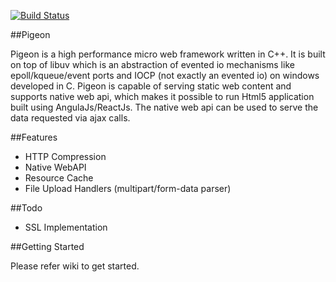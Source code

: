 [![Build Status](https://travis-ci.org/kamlesh-bambarde/pigeon.svg?branch=master)](https://travis-ci.org/kamlesh-bambarde/pigeon)

##Pigeon

Pigeon is a high performance micro web framework written in C++. It is built on top of libuv which is an abstraction of evented io mechanisms like epoll/kqueue/event ports and IOCP (not exactly an evented io) on windows developed in C.
Pigeon is capable of serving static web content and supports native web api, which makes it possible to run Html5 application built using AngulaJs/ReactJs. The native web api can  be used to serve the data requested via ajax calls.

##Features

- HTTP Compression
- Native WebAPI
- Resource Cache
- File Upload Handlers (multipart/form-data parser)

##Todo
- SSL Implementation

##Getting Started

Please refer wiki to get started.

